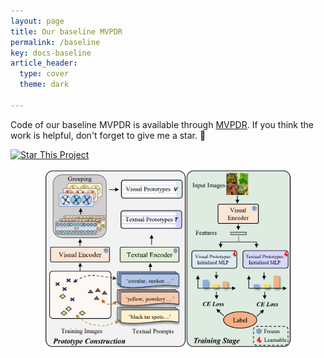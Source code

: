```yaml
---
layout: page
title: Our baseline MVPDR
permalink: /baseline
key: docs-baseline
article_header:
  type: cover
  theme: dark

---
```







Code of our baseline MVPDR is available through [MVPDR](https://github.com/tqwei05/MVPDR). If you think the work is helpful, don't forget to give me a star. :star2:

[![Star This Project](https://img.shields.io/github/stars/tqwei05/MVPDR.svg?label=Stars&style=social)](https://github.com/tqwei05/MVPDR/)
<div align="center">
  <img width=400 src="baseline.png"/>
</div>

